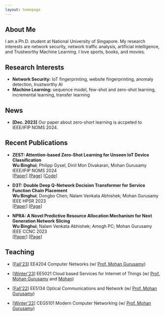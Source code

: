 ```yaml
---
layout: homepage
---
```


## About Me

I am a Ph.D. student at National University of Singapore. My research interests are network security, network traffic analysis, artificial intelligence, and Trustworthy Machine Learning.
I love sports, books, and movies.

## Research Interests

- **Network Security:** IoT fingerprinting, website fingerprinting, anomaly detection, trustworthy AI
- **Machine Learning:** sequence model, few-shot and zero-shot learning, incremental learning, transfer learning

## News

- **[Dec. 2023]** Our paper about zero-short learning is accpeted to IEEE/IFIP NOMS 2024.


## Recent Publications

- **ZEST: Attention-based Zero-Shot Learning for Unseen IoT Device Classification**
  <br>
  **Wu Binghui**; Philipp Gysel, Dinil Mon Divakaran, Mohan Gurusamy
  <br>
  IEEE/IFIP NOMS 2024 
  <br>
  [[Paper](https://arxiv.org/pdf/2310.08036.pdf)]
  [[Page](https://arxiv.org/abs/2310.08036)]
  [[Code](https://github.com/Binghui99/ZEST)]



- **D3T: Double Deep Q-Network Decision Transformer for Service Function Chain Placement**
  <br>
  **Wu Binghui**; Dongbo Chen; Nalam Venkata Abhishek; Mohan Gurusamy
  <br>
  IEEE HPSR 2023 
  <br>
  [[Paper](https://drive.google.com/file/d/1U9C9Yk6lpwzeACQWyFKihsFIUCL3ipld/view?usp=drive_link)]
  [[Page](https://ieeexplore.ieee.org/abstract/document/10147969)]

- **NPRA: A Novel Predictive Resource Allocation Mechanism for Next Generation Network Slicing**
  <br>
  **Wu Binghui**; Nalam Venkata Abhishek; Amogh PC; Mohan Gurusamy
  <br>
  IEEE CCNC 2023 
  <br>
  [[Paper](https://drive.google.com/file/d/1U9C9Yk6lpwzeACQWyFKihsFIUCL3ipld/view?usp=drive_link)]
  [[Page](https://ieeexplore.ieee.org/abstract/document/10060670)]



## Teaching

- [[Fall'23](https://drive.google.com/file/d/1mSUcTZn2I7Kp_Je31WSP0AV3YhfF4-hB/view?usp=drive_link)] EE4204 Computer Networks (w/ [Prof. Mohan Gurusamy](https://cde.nus.edu.sg/ece/staff/mohan-gurusamy/))

- [[Winter'23](https://drive.google.com/file/d/16x2lIx5ttwGbu8y4VfJ8j_kLSD7o8cO5/view?usp=share_link)] 
EE5021 Cloud based Services for Internet of Things (w/ [Prof. Mohan Gurusamy](https://cde.nus.edu.sg/ece/staff/mohan-gurusamy/) and [Mohan]([https://www.comp.nus.edu.sg/~jithin/](https://cde.nus.edu.sg/ece/staff/mohan-gurusamy/)))

- [[Fall'22](https://drive.google.com/file/d/1eo8T4XvxonI7Ys2IoD19Ocn7yWvPeTZ_/view?usp=sharing)] EE5134 Optical Communications and Network (w/ [Prof. Mohan Gurusamy](https://cde.nus.edu.sg/ece/staff/mohan-gurusamy/))

- [[Winter'22](https://drive.google.com/file/d/1zx438PuWai7zmdqEahyCVPN1RibwK1Qq/view?usp=sharing)] 
CEG5101 Modern Computer Networking (w/ [Prof. Mohan Gurusamy](https://cde.nus.edu.sg/ece/staff/mohan-gurusamy/))


